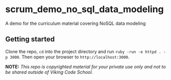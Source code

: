 scrum_demo_no_sql_data_modeling
===============================

A demo for the curriculum material covering NoSQL data modeling


## Getting started

Clone the repo, `cd` into the project directory and run `ruby -run -e httpd . -p 3000`. Then open your browser to `http://localhost:3000`.



**NOTE:** *This repo is copyrighted material for your private use only and not to be shared outside of Viking Code School.*


